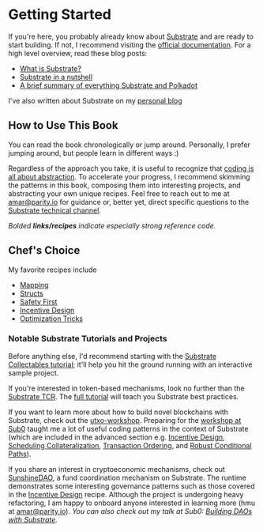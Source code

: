# Getting Started

If you're here, you probably already know about [Substrate](https://github.com/paritytech/substrate) and are ready to start building. If not, I recommend visiting the [official documentation](https://docs.substrate.dev/docs). For a high level overview, read these blog posts:

* [What is Substrate?](https://www.parity.io/what-is-substrate/)
* [Substrate in a nutshell](https://www.parity.io/substrate-in-a-nutshell/)
* [A brief summary of everything Substrate and Polkadot](https://www.parity.io/a-brief-summary-of-everything-substrate-polkadot/)

I've also written about Substrate on my [personal blog](https://4meta5.github.io/posts/ysubstrate)
## How to Use This Book

You can read the book chronologically or jump around. Personally, I prefer jumping around, but people learn in different ways :)

Regardless of the approach you take, it is useful to recognize that [coding is all about abstraction](https://youtu.be/05H4YsyPA-U?t=1789). To accelerate your progress, I recommend skimming the patterns in this book, composing them into interesting projects, and abstracting your own unique recipes. Feel free to reach out to me at <amar@parity.io> for guidance or, better yet, direct specific questions to the [Substrate technical channel](https://riot.im/app/#/room/#substrate-technical:matrix.org).

*Bolded **links/recipes** indicate especially strong reference code.*
## Chef's Choice

My favorite recipes include

* [Mapping](../storage/mapping.md)
* [Structs](../storage/structs.md)
* [Safety First](../advanced/safety.md)
* [Incentive Design](../advanced/incentive.md)
* [Optimization Tricks](../advanced/optimizations.md)
### Notable Substrate Tutorials and Projects

Before anything else, I'd recommend starting with the [Substrate Collectables tutorial](https://github.com/shawntabrizi/substrate-collectables-workshop); it'll help you hit the ground running with an interactive sample project.

If you're interested in token-based mechanisms, look no further than the [Substrate TCR](https://github.com/parity-samples/substrate-tcr). The [full tutorial](https://docs.substrate.dev/docs/building-a-token-curated-registry-dappchain-using-substrate) will teach you Substrate best practices.

If you want to learn more about how to build novel blockchains with Substrate, check out the [utxo-workshop](https://github.com/nczhu/utxo-workshop). Preparing for the [workshop at Sub0](https://youtu.be/Q3hjtHaB3rA?t=7) taught me a lot of useful coding patterns in the context of Substrate (which are included in the advanced section e.g. [Incentive Design](../advanced/incentive.md), [Scheduling Collateralization](../advanced/lock.md), [Transaction Ordering](../advanced/ordering.md), and [Robust Conditional Paths](../advanced/conditionals.md)).

If you share an interest in cryptoeconomic mechanisms, check out [SunshineDAO](https://github.com/4meta5/SunshineDAO), a fund coordination mechanism on Substrate. The runtime demonstrates some interesting governance patterns such as those covered in the [Incentive Design](../advanced/incentive.md) recipe. Although the project is undergoing heavy refactoring, I am happy to onboard anyone interested in learning more (hmu at <amar@parity.io>). *You can also check out my talk at Sub0: [Building DAOs with Substrate](https://www.youtube.com/watch?v=eguDIG11nW8).*